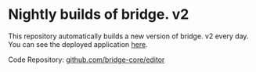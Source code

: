# Nightly builds of bridge. v2
This repository automatically builds a new version of bridge. v2 every day. You can see the deployed application [here](https://bridge-core.github.io/nightly/).

Code Repository: [github.com/bridge-core/editor](https://github.com/bridge-core/editor)
